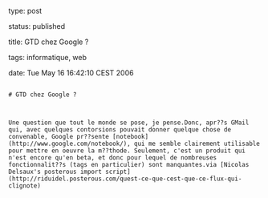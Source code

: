 type: post
status: published
title: GTD chez Google ?
tags: informatique, web
date: Tue May 16 16:42:10 CEST 2006
~~~~~~
# GTD chez Google ?

Une question que tout le monde se pose, je pense.Donc, apr??s GMail qui, avec quelques contorsions pouvait donner quelque chose de convenable, Google pr??sente [notebook](http://www.google.com/notebook/), qui me semble clairement utilisable pour mettre en oeuvre la m??thode. Seulement, c'est un produit qui n'est encore qu'en beta, et donc pour lequel de nombreuses fonctionnalit??s (tags en particulier) sont manquantes.via [Nicolas Delsaux's posterous import script](http://riduidel.posterous.com/quest-ce-que-cest-que-ce-flux-qui-clignote)